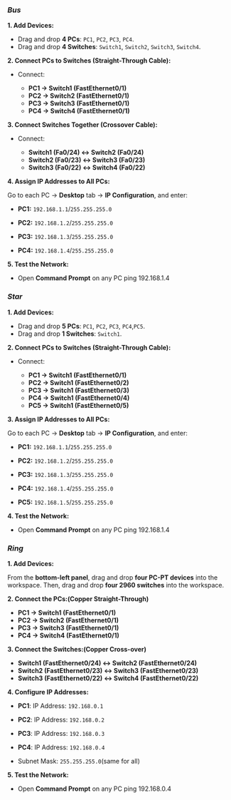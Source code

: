 ### ***Bus***

**1. Add Devices:**

* Drag and drop **4 PCs**: `PC1`, `PC2`, `PC3`, `PC4`.
* Drag and drop **4 Switches**: `Switch1`, `Switch2`, `Switch3`, `Switch4`.

**2. Connect PCs to Switches (Straight-Through Cable):**

* Connect:

  * **PC1 → Switch1 (FastEthernet0/1)**
  * **PC2 → Switch2 (FastEthernet0/1)**
  * **PC3 → Switch3 (FastEthernet0/1)**
  * **PC4 → Switch4 (FastEthernet0/1)**

**3. Connect Switches Together (Crossover Cable):**

* Connect:

  * **Switch1 (Fa0/24) ↔ Switch2 (Fa0/24)**
  * **Switch2 (Fa0/23) ↔ Switch3 (Fa0/23)**
  * **Switch3 (Fa0/22) ↔ Switch4 (Fa0/22)**

**4. Assign IP Addresses to All PCs:**

Go to each PC → **Desktop** tab → **IP Configuration**, and enter:

* **PC1:** `192.168.1.1`/`255.255.255.0`

* **PC2:**
`192.168.1.2`/`255.255.255.0`

* **PC3:**
`192.168.1.3`/`255.255.255.0`

* **PC4:**
`192.168.1.4`/`255.255.255.0`

**5. Test the Network:**

* Open **Command Prompt** on any PC
  ping 192.168.1.4

### ***Star***

**1. Add Devices:**

* Drag and drop **5 PCs**: `PC1`, `PC2`, `PC3`, `PC4`,`PC5`.
* Drag and drop **1 Switches**: `Switch1`.

**2. Connect PCs to Switches (Straight-Through Cable):**

* Connect:

  * **PC1 → Switch1 (FastEthernet0/1)**
  * **PC2 → Switch1 (FastEthernet0/2)**
  * **PC3 → Switch1 (FastEthernet0/3)**
  * **PC4 → Switch1 (FastEthernet0/4)**
  * **PC5 → Switch1 (FastEthernet0/5)**

**3. Assign IP Addresses to All PCs:**

Go to each PC → **Desktop** tab → **IP Configuration**, and enter:

* **PC1:** `192.168.1.1`/`255.255.255.0`

* **PC2:**
`192.168.1.2`/`255.255.255.0`

* **PC3:**
`192.168.1.3`/`255.255.255.0`

* **PC4:**
`192.168.1.4`/`255.255.255.0`

* **PC5:**
`192.168.1.5`/`255.255.255.0`

**4. Test the Network:**

* Open **Command Prompt** on any PC
  ping 192.168.1.4

### ***Ring***

**1. Add Devices:**

From the **bottom-left panel**, drag and drop **four PC-PT devices** into the workspace.
Then, drag and drop **four 2960 switches** into the workspace.

**2. Connect the PCs:(Copper Straight-Through)**

  * **PC1 → Switch1 (FastEthernet0/1)**
  * **PC2 → Switch2 (FastEthernet0/1)**
  * **PC3 → Switch3 (FastEthernet0/1)**
  * **PC4 → Switch4 (FastEthernet0/1)**

**3. Connect the Switches:(Copper Cross-over)**

  * **Switch1 (FastEthernet0/24) ↔ Switch2 (FastEthernet0/24)**
  * **Switch2 (FastEthernet0/23) ↔ Switch3 (FastEthernet0/23)**
  * **Switch3 (FastEthernet0/22) ↔ Switch4 (FastEthernet0/22)**

**4. Configure IP Addresses:**

* **PC1**: IP Address: `192.168.0.1`

* **PC2**: IP Address: `192.168.0.2`

* **PC3**: IP Address: `192.168.0.3`

* **PC4**: IP Address: `192.168.0.4`

* Subnet Mask: `255.255.255.0`(same for all)

**5. Test the Network:**

* Open **Command Prompt** on any PC
  ping 192.168.0.4
